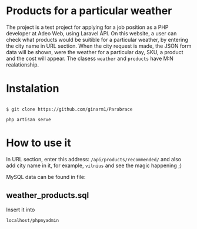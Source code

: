 # Products for a particular weather

The project is a test project for applying for a job position as a PHP developer at Adeo Web, using Laravel API.
On this website, a user can check what products would be suitible for a particular weather, by entering the city name in URL section. When the city request is made, the JSON form data will be shown, were the weather for a particular day, SKU, a product and the cost will appear. The clasess `weather` and `products` have M:N realationship.

# Instalation

```

$ git clone https://github.com/ginarm1/Parabrace

php artisan serve

```
# How to use it

In URL section, enter this address: `/api/products/recommended/` and also add city name in it, for example, `vilnius` and see the magic happening ;)


MySQL data can be found in file:
## weather_products.sql

Insert it into 
```
localhost/phpmyadmin
```


